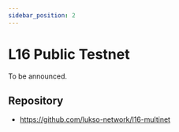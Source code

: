 ```yaml
---
sidebar_position: 2
---
```


# L16 Public Testnet

To be announced.

## Repository

- <https://github.com/lukso-network/l16-multinet>